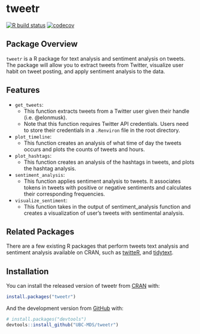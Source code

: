 <!-- README.md is generated from README.Rmd. Please edit that file -->

# tweetr

<!-- badges: start -->

[![R build
status](https://github.com/UBC-MDS/tweetr/workflows/R-CMD-check/badge.svg)](https://github.com/UBC-MDS/tweetr/actions)
[![codecov](https://codecov.io/gh/UBC-MDS/tweetr/branch/master/graph/badge.svg?token=DXNIJ8JYSU)](https://codecov.io/gh/UBC-MDS/tweetr)
<!-- badges: end -->

## Package Overview

`tweetr` is a R package for text analysis and sentiment analysis on
tweets. The package will allow you to extract tweets from Twitter,
visualize user habit on tweet posting, and apply sentiment analysis to
the data.

## Features

-   `get_tweets`:
    -   This function extracts tweets from a Twitter user given their
        handle (i.e. @elonmusk).
    -   Note that this function requires Twitter API credentials. Users
        need to store their credentials in a `.Renviron` file in the
        root directory.
-   `plot_timeline`:
    -   This function creates an analysis of what time of day the tweets
        occurs and plots the counts of tweets and hours.
-   `plot_hashtags`:
    -   This function creates an analysis of the hashtags in tweets, and
        plots the hashtag analysis.
-   `sentiment_analysis`:
    -   This function applies sentiment analysis to tweets. It
        associates tokens in tweets with positive or negative sentiments
        and calculates their corresponding frequencies.
-   `visualize_sentiment`:
    -   This function takes in the output of sentiment\_analysis
        function and creates a visualization of user’s tweets with
        sentimental analysis.

## Related Packages

There are a few existing R packages that perform tweets text analysis
and sentiment analysis available on CRAN, such as
[twitteR](https://cran.r-project.org/web/packages/twitteR/), and
[tidytext](https://cran.r-project.org/web/packages/tidytext/).

## Installation

You can install the released version of tweetr from
[CRAN](https://CRAN.R-project.org) with:

``` r
install.packages("tweetr")
```

And the development version from [GitHub](https://github.com/) with:

``` r
# install.packages("devtools")
devtools::install_github("UBC-MDS/tweetr")
```
